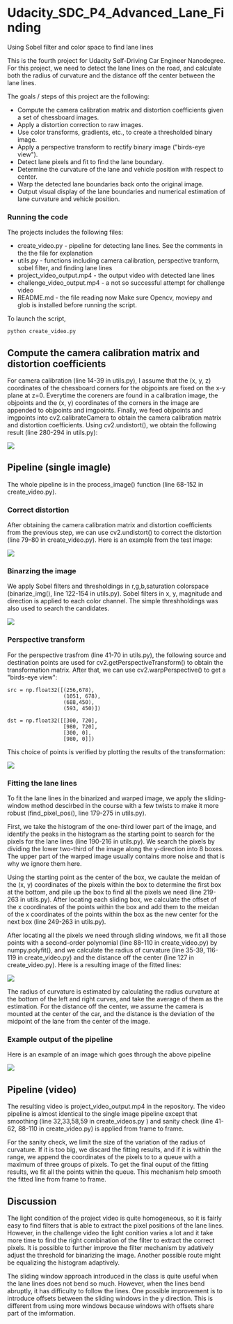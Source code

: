 # Udacity_SDC_P4_Advanced_Lane_Finding
Using Sobel filter and color space to find lane lines

[//]: # (Image References)
[image1]: ./output_images/distortion_correction.jpg
[image2]: ./output_images/undist.jpg
[image3]: ./output_images/binarized.jpg
[image4]: ./output_images/warp.jpg
[image5]: ./output_images/fit_lines.jpg
[image6]: ./output_images/outupt.jpg

This is the fourth project for Udacity Self-Driving Car Engineer Nanodegree. For this project, we need to detect the lane lines on the road, and calculate both the radius of curvature and the distance off the center between the lane lines.

The goals / steps of this project are the following:

* Compute the camera calibration matrix and distortion coefficients given a set of chessboard images.
* Apply a distortion correction to raw images.
* Use color transforms, gradients, etc., to create a thresholded binary image.
* Apply a perspective transform to rectify binary image ("birds-eye view").
* Detect lane pixels and fit to find the lane boundary.
* Determine the curvature of the lane and vehicle position with respect to center.
* Warp the detected lane boundaries back onto the original image.
* Output visual display of the lane boundaries and numerical estimation of lane curvature and vehicle position.


### Running the code
The projects includes the following files:
* create_video.py - pipeline for detecting lane lines. See the comments in the the file for explanation  
* utils.py - functions including camera calibration, perspective tranform, sobel filter, and finding lane lines
* project_video_output.mp4 - the output video with detected lane lines
* challenge_video_output.mp4 - a not so successful attempt for challenge video
* README.md - the file reading now
Make sure Opencv, moviepy and glob is installed before running the script.

To launch the script, 
```
python create_video.py
```


## Compute the camera calibration matrix and distortion coefficients
For camera calibration (line 14-39 in utils.py), I assume that the (x, y, z) coordinates of the chessboard corners for the objpoints are fixed on the x-y plane at z=0. Everytime the coreners are found in a calibration image, the objpoints and the (x, y) coordinates of the corners in the image are appended to objpoints and imgpoints. Finally, we feed objpoints and imgpoints into cv2.calibrateCamera to obtain the camera calibration matrix and distortion coefficients. Using cv2.undistort(), we obtain the following result (line 280-294 in utils.py):

![][image1]

## Pipeline (single imagle)
The whole pipeline is in the process_image() function (line 68-152 in create_video.py).

### Correct distortion 
After obtaining the camera calibration matrix and distortion coefficients from the previous step, we can use cv2.undistort() to correct the distortion (line 79-80 in create_video.py). Here is an example from the test image:

![][image2]

### Binarzing the image
We apply Sobel filters and thresholdings in r,g,b,saturation colorspace (binarize_img(), line 122-154 in utils.py). Sobel filters in x, y, magnitude and direction is applied to each color channel. The simple threshholdings was also used to search the candidates.

![][image3]

### Perspective transform
For the perspective trasfrom (line 41-70 in utils.py), the following source and destination points are used for cv2.getPerspectiveTransform() to obtain the transformation matrix. After that, we can use cv2.warpPerspective() to get a "birds-eye view":
```
src = np.float32([(256,678),
                  (1051, 678),
                  (688,450),
                  (593, 450)])

dst = np.float32([[300, 720],
                  [980, 720],
                  [300, 0],
                  [980, 0]])
```
This choice of points is verified by plotting the results of the transformation:

![][image4]

### Fitting the lane lines
To fit the lane lines in the binarized and warped image, we apply the sliding-window method descirbed in the course with a few twists to make it more robust (find_pixel_pos(), line 179-275 in utils.py). 

First, we take the histogram of the one-third lower part of the image, and identify the peaks in the histogram as the starting point to search for the pixels for the lane lines (line 190-216 in utils.py). We search the pixels by dividing the lower two-third of the image along the y-direction into 8 boxes. The upper part of the warped image usually contains more noise and that is why we ignore them here.  

Using the starting point as the center of the box, we caulate the meidan of the (x, y) coordinates of the pixels within the box to determine the first box at the bottom, and pile up the box to find all the pixels we need (line 219-263 in utils.py). After locating each sliding box, we calculate the offset of the x coordinates of the points within the box and add them to the meidan of the x coordinates of the points within the box as the new center for the next box (line 249-263 in utils.py).

After locating all the pixels we need through sliding windows, we fit all those points with a second-order polynomial (line 88-110 in create_video.py) by numpy.polyfit(), and we calculate the radius of curvature (line 35-39, 116-119 in create_video.py) and the distance off the center (line 127 in create_video.py). Here is a resulting image of the fitted lines:

![][image5]

The radius of curvature is estimated by calculating the radius curvature at the bottom of the left and right curves,  and take the average of them as the estimation. For the distance off the center, we assume the camera is mounted at the center of the car, and the distance is the deviation of the midpoint of the lane from the center of the image.

### Example output of the pipeline
Here is an example of an image which goes through the above pipeline

![][image6]

## Pipeline (video)
The resulting video is project_video_output.mp4 in the repository. The video pipeline is almost identical to the single image pipeline except that smoothing (line 32,33,58,59 in create_videos.py ) and sanity check (line 41-62, 88-110 in create_video.py) is applied from frame to frame.

For the sanity check, we limit the size of the variation of the radius of curvature. If it is too big, we discard the fitting results, and if it is within the range, we append the coordinates of the pixels to to a queue with a maximum of three groups of pixels. To get the final ouput of the fitting results, we fit all the points within the queue. This mechanism help smooth the fitted line from frame to frame.

## Discussion
The light condition of the project video is quite homogeneous, so it is fairly easy to find filters that is able to extract the pixel positions of the lane lines. However, in the challenge video the light conition varies a lot and it take more time to find the right combination of the filter to extract the correct pixels. It is possible to further improve the filter mechanism by adatively adjust the threshold for binarizing the image. Another possible route might be equalizing the histogram adaptively.

The sliding window approach introduced in the class is quite useful when the lane lines does not bend so much. However, when the lines bend abruptly, it has difficulty to follow the lines. One possible improvement is to introduce offsets between the sliding windows in the y direction. This is different from using more windows because windows with offsets share part of the imformation.
